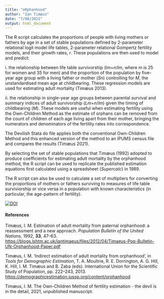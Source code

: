 ```yaml
---
title: "oRphanhood"
author: "Ian Timæus"
date: "7/08/2021"
output: html_document
---
```


The R script calculates the proportions of people with living mothers or fathers by age in a set of stable populations defined by 2-parameter relational logit model life tables, 2-parameter relational Gompertz fertility models, and their growth rates, *r*. These populations are then used to model and predict:

i.  the relationship between life table survivorship (*lm*+*n*/*lm*, where *m* is 25 for women and 35 for men) and the proportion of the population by five-year age group with a living father or mother (*Sn*) controlling for *M*, the unstandardised mean age at childbearing. These regression models are used for estimating adult mortality (Timæus 2013).

ii. the relationship in single-year age groups between parental survival and summary indices of adult survivorship (*Lm*+*n*/*lm*) given the timing of childbearing (*M*). These models are useful when estimating fertility using the Own-Children Method as the estimate of orphans can be removed from the count of children of each age living apart from their mother, bringing the numerators and denominators of the fertility rates into correspondence.

The Devilish Stata do file applies both the conventional Own-Children Method and this enhanced version of the method to an IPUMS census file and compares the results (Timæus 2021).

By selecting the set of stable populations that Timæus (1992) adopted to produce coefficients for estimating adult mortality by the orphanhood method, the R script can be used to replicate the published estimation equations first calculated using a spreadsheet (*Supercalc*) in 1989.

The R script can also be used to calculate a set of multipliers for converting the proportions of mothers or fathers surviving to measures of life table surviviorship or vice versa in a population with known characteristics (in particular, the age-pattern of fertility).

[![DOI](https://zenodo.org/badge/372783504.svg)](https://zenodo.org/badge/latestdoi/372783504)

#### References

Timæus, I. M. Estimation of adult mortality from paternal orphanhood: a reassessment and a new approach. *Population Bulletin of the United Nations*, 1992, **33**, 47–63. <https://blogs.lshtm.ac.uk/iantimaeus/files/2012/04/Timaeus-Pop-Bulletin-UN-Orphanhood-Paper.pdf>

Timæus, I. M. ‘Indirect estimation of adult mortality from orphanhood’, in *Tools for Demographic Estimation*, T. A. Moultrie, R. E. Dorrington, A. G. Hill, K. Hill, I. M. Timæus and B. Zaba (eds). International Union for the Scientific Study of Population, pp. 222–243, 2013. <https://demographicestimation.iussp.org/content/orphanhood>

Timæus, I. M. The Own-Children Method of fertility estimation - the devil is in the detail, 2021, unpublished manuscript.
